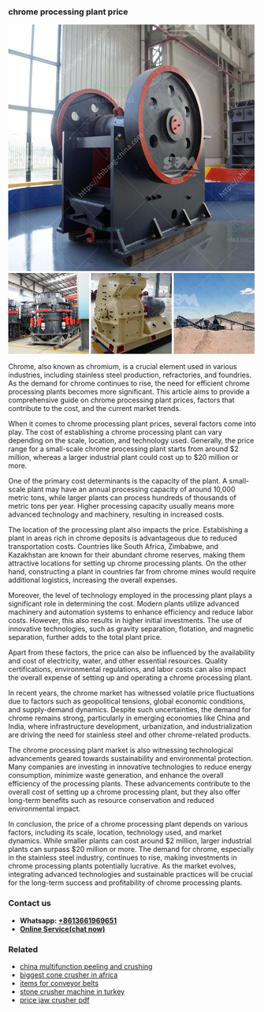 <h3>chrome processing plant price</h3><img src='1706755553.jpg' alt=''><p>Chrome, also known as chromium, is a crucial element used in various industries, including stainless steel production, refractories, and foundries. As the demand for chrome continues to rise, the need for efficient chrome processing plants becomes more significant. This article aims to provide a comprehensive guide on chrome processing plant prices, factors that contribute to the cost, and the current market trends.</p><p>When it comes to chrome processing plant prices, several factors come into play. The cost of establishing a chrome processing plant can vary depending on the scale, location, and technology used. Generally, the price range for a small-scale chrome processing plant starts from around $2 million, whereas a larger industrial plant could cost up to $20 million or more.</p><p>One of the primary cost determinants is the capacity of the plant. A small-scale plant may have an annual processing capacity of around 10,000 metric tons, while larger plants can process hundreds of thousands of metric tons per year. Higher processing capacity usually means more advanced technology and machinery, resulting in increased costs.</p><p>The location of the processing plant also impacts the price. Establishing a plant in areas rich in chrome deposits is advantageous due to reduced transportation costs. Countries like South Africa, Zimbabwe, and Kazakhstan are known for their abundant chrome reserves, making them attractive locations for setting up chrome processing plants. On the other hand, constructing a plant in countries far from chrome mines would require additional logistics, increasing the overall expenses.</p><p>Moreover, the level of technology employed in the processing plant plays a significant role in determining the cost. Modern plants utilize advanced machinery and automation systems to enhance efficiency and reduce labor costs. However, this also results in higher initial investments. The use of innovative technologies, such as gravity separation, flotation, and magnetic separation, further adds to the total plant price.</p><p>Apart from these factors, the price can also be influenced by the availability and cost of electricity, water, and other essential resources. Quality certifications, environmental regulations, and labor costs can also impact the overall expense of setting up and operating a chrome processing plant.</p><p>In recent years, the chrome market has witnessed volatile price fluctuations due to factors such as geopolitical tensions, global economic conditions, and supply-demand dynamics. Despite such uncertainties, the demand for chrome remains strong, particularly in emerging economies like China and India, where infrastructure development, urbanization, and industrialization are driving the need for stainless steel and other chrome-related products.</p><p>The chrome processing plant market is also witnessing technological advancements geared towards sustainability and environmental protection. Many companies are investing in innovative technologies to reduce energy consumption, minimize waste generation, and enhance the overall efficiency of the processing plants. These advancements contribute to the overall cost of setting up a chrome processing plant, but they also offer long-term benefits such as resource conservation and reduced environmental impact.</p><p>In conclusion, the price of a chrome processing plant depends on various factors, including its scale, location, technology used, and market dynamics. While smaller plants can cost around $2 million, larger industrial plants can surpass $20 million or more. The demand for chrome, especially in the stainless steel industry, continues to rise, making investments in chrome processing plants potentially lucrative. As the market evolves, integrating advanced technologies and sustainable practices will be crucial for the long-term success and profitability of chrome processing plants.</p><h3>Contact us</h3><ul><li><strong>Whatsapp:&nbsp;<a href="https://wa.me/8613661969651">+8613661969651</a></strong></li><li><a href="https://swt.shibang-china.com/?git&amp;zhl&amp;chrome processing plant price"><strong>Online Service(chat now)</strong></a></li></ul><h3>Related</h3><ul><li><a href='china multifunction peeling and crushing.md'>china multifunction peeling and crushing</a></li><li><a href='biggest cone crusher in africa.md'>biggest cone crusher in africa</a></li><li><a href='items for conveyor belts.md'>items for conveyor belts</a></li><li><a href='stone crusher machine in turkey.md'>stone crusher machine in turkey</a></li><li><a href='price jaw crusher pdf.md'>price jaw crusher pdf</a></li></ul>